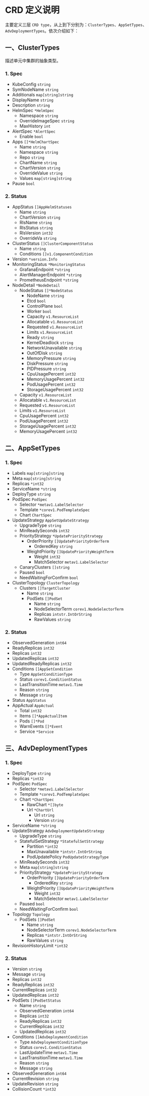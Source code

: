 # CRD 定义说明

主要定义三层 `CRD type`，从上到下分别为：`ClusterTypes`、`AppSetTypes`、`AdvDeploymentTypes`。依次介绍如下：

## 一、ClusterTypes

描述单元中集群的抽象类型。

### 1. Spec

- KubeConfig `string`
- SymNodeName `string`
- Additionals `map[string]string`
- DisplayName `string`
- Description `string`
- HelmSpec `*HelmSpec`
  - Namespace `string`
  - OverrideImageSpec `string`
  - MaxHistory `int`
- AlertSpec `*AlertSpec`
  - Enable `bool`
- Apps `[]*HelmChartSpec`
  - Name `string`
  - Namespace `string`
  - Repo `string`
  - ChartName `string`
  - ChartVersion `string`
  - OverrideValue `string`
  - Values `map[string]string`
- Pause `bool`

### 2. Status

- AppStatus `[]AppHelmStatuses`
  - Name `string`
  - ChartVersion `string`
  - RlsName `string`
  - RlsStatus `string`
  - RlsVersion `int32`
  - OverrideVa  `string`
- ClusterStatus `[]ClusterComponentStatus`
  - Name `string`
  - Conditions `[]v1.ComponentCondition`
- Version `*version.Info`
- MonitoringStatus `*MonitoringStatus`
  - GrafanaEndpoint `*string`
  - AlertManagerEndpoint `*string`
  - PrometheusEndpoint `*string`
- NodeDetail `*NodeDetail`
  - NodeStatus `[]*NodeStatus`
      - NodeName `string`
      - Etcd `bool`
      - ControlPlane `bool`
      - Worker `bool`
      - Capacity `v1.ResourceList`
      - Allocatable `v1.ResourceList`
      - Requested `v1.ResourceList`
      - Limits `v1.ResourceList`
      - Ready `string`
      - KernelDeadlock `string`
      - NetworkUnavailable `string`
      - OutOfDisk `string`
      - MemoryPressure `string`
      - DiskPressure `string`
      - PIDPressure `string`
      - CpuUsagePercent `int32`
      - MemoryUsagePercent `int32`
      - PodUsagePercent `int32`
      - StorageUsagePercent `int32`
  - Capacity `v1.ResourceList`
  - Allocatable `v1.ResourceList`
  - Requested `v1.ResourceList`
  - Limits `v1.ResourceList`
  - CpuUsagePercent `int32`
  - PodUsagePercent `int32`
  - StorageUsagePercent `int32`
  - MemoryUsagePercent `int32`


## 二、AppSetTypes

### 1. Spec

- Labels `map[string]string`
- Meta `map[string]string`
- Replicas `*int32`
- ServiceName `*string`
- DeployType `string`
- PodSpec `PodSpec`
  - Selector `*metav1.LabelSelector`
  - Template `*corev1.PodTemplateSpec`
  - Chart `ChartSpec`
- UpdateStrategy `AppSetUpdateStrategy`
  - UpgradeType `string`
  - MinReadySeconds `int32`
  - PriorityStrategy `*UpdatePriorityStrategy`
    - OrderPriority `[]UpdatePriorityOrderTerm`
      - OrderedKey `string`
    - WeightPriority `[]UpdatePriorityWeightTerm`
      - Weight `int32`
      - MatchSelector `metav1.LabelSelector`
  - CanaryClusters `[]string`
  - Paused `bool`
  - NeedWaitingForConfirm `bool`
- ClusterTopology `ClusterTopology`
  - Clusters `[]TargetCluster`
    - Name `string`
    - PodSets `[]PodSet`
      - Name `string`
      - NodeSelectorTerm `corev1.NodeSelectorTerm`
      - Replicas `intstr.IntOrString`
      - RawValues `string`

### 2. Status

- ObservedGeneration `int64`
- ReadyReplicas `int32`
- Replicas `int32`
- UpdatedReplicas `int32`
- UpdatedReadyReplicas `int32`
- Conditions `[]AppSetCondition`
  - Type `AppSetConditionType`
  - Status `corev1.ConditionStatus`
  - LastTransitionTime `metav1.Time`
  - Reason `string`
  - Message `string`
- Status `AppStatus`
- AppActual `AppActual`
  - Total `int32`
  - Items `[]*AppActualItem`
  - Pods `[]*Pod`
  - WarnEvents `[]*Event`
  - Service `*Service`

## 三、AdvDeploymentTypes

### 1. Spec

- DeployType `string`
- Replicas `*int32`
- PodSpec `PodSpec`
  - Selector `*metav1.LabelSelector`
  - Template `*corev1.PodTemplateSpec`
  - Chart `*ChartSpec`
    - RawChart `*[]byte`
    - Url `*ChartUrl`
      - Url `string`
      - Version `string`
- ServiceName `*string`
- UpdateStrategy `AdvDeploymentUpdateStrategy`
  - UpgradeType `string`
  - StatefulSetStrategy `*StatefulSetStrategy`
    - Partition `*int32`
    - MaxUnavailable `*intstr.IntOrString`
    - PodUpdatePolicy `PodUpdateStrategyType`
  - MinReadySeconds `int32`
  - Meta `map[string]string`
  - PriorityStrategy `*UpdatePriorityStrategy`
    - OrderPriority `[]UpdatePriorityOrderTerm`
      - OrderedKey `string`
    - WeightPriority `[]UpdatePriorityWeightTerm`
      - Weight `int32`
      - MatchSelector `metav1.LabelSelector`
  - Paused `bool`
  - NeedWaitingForConfirm `bool`
- Topology `Topology`
  - PodSets `[]PodSet`
    - Name `string`
    - NodeSelectorTerm `corev1.NodeSelectorTerm`
    - Replicas `*intstr.IntOrString`
    - RawValues `string`
- RevisionHistoryLimit `*int32`

### 2. Status

- Version `string`
- Message `string`
- Replicas `int32`
- ReadyReplicas `int32`
- CurrentReplicas `int32`
- UpdatedReplicas `int32`
- PodSets `[]PodSetStatus`
  - Name `string`
  - ObservedGeneration `int64`
  - Replicas `int32`
  - ReadyReplicas `int32`
  - CurrentReplicas `int32`
  - UpdatedReplicas `int32`
- Conditions `[]AdvDeploymentCondition`
  - Type `AdvDeploymentConditionType`
  - Status `corev1.ConditionStatus`
  - LastUpdateTime `metav1.Time`
  - LastTransitionTime `metav1.Time`
  - Reason `string`
  - Message `string`
- ObservedGeneration `int64`
- CurrentRevision `string`
- UpdateRevision `string`
- CollisionCount `*int32`
